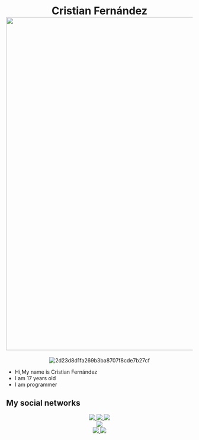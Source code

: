 <h1 align="center"> Cristian Fernández <img src="" width="900px" alt=""><br></h1>
<p align="center">
<img src="https://i.ibb.co/JyMGhmp/2d23d8d1fa269b3ba8707f8cde7b27cf.jpg" alt="2d23d8d1fa269b3ba8707f8cde7b27cf" border="0"></a>
</p>

-  Hi,My name is Cristian Fernández
-  I am 17 years old 
-  I am programmer

## My social networks
<p align="center">
  <a href="https://www.instagram.com/invites/contact/?i=13o14zez9etx6&utm_content=ot7f7ox"><img src="https://img.shields.io/badge/Instagram-E4405F?style=for-the-badge&logo=instagram&logoColor=white"/> 
  <a href="https://wa.me/+51955088505"><img src="https://img.shields.io/badge/WhatsApp-25D366?style=for-the-badge&logo=whatsapp&logoColor=white" />
  <a href="https://t.me/+Ewti7Nnx2nE2YmYx"><img src="https://img.shields.io/badge/Telegram-%230088cc.svg?&style=for-the-badge&logo=telegram&logoColor=white" /> <br>
  <a href="https://www.yout/channel/UCqfsqGdleLAxtJ71COubRRQ/featured"><img src="https://img.shields.io/badge/YouTube-Cristian-ff0000?style=for-the-badge&logo=youtube&logoColor=ff0000&link=https://youtube.com/channel/UCdzWwbApjkyODby7_MoRYlA" /><br>
  <a name=Cristian-Fernández&label=VIEWS&style=flat-square&color=orange" />
  <a href="https://github.com/CristianFernandez505"><img src="https://img.shields.io/badge/-GitHub-black?style=flat-square&logo=github" /> 
  <a href="/featured"><img src="https://img.shields.io/youtube/channel/subscribers/UCdzWwbApjkyODby7_MoRYlA?style=social" /> <br>
</p>
</details>
